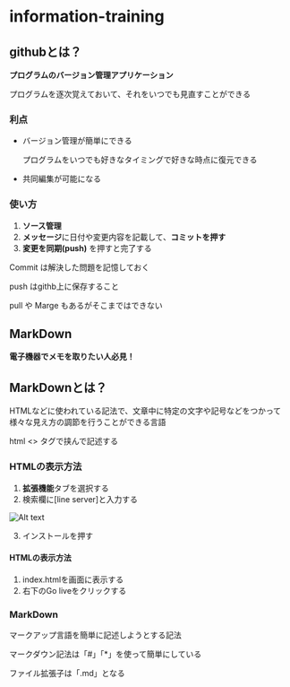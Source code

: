 # information-training

## githubとは？

**プログラムのバージョン管理アプリケーション**

プログラムを逐次覚えておいて、それをいつでも見直すことができる

### 利点
* バージョン管理が簡単にできる

    プログラムをいつでも好きなタイミングで好きな時点に復元できる

* 共同編集が可能になる

### 使い方
1. **ソース管理**
2. **メッセージ**に日付や変更内容を記載して、**コミットを押す**
3. **変更を同期(push)** を押すと完了する

Commit は解決した問題を記憶しておく

push はgithb上に保存すること

pull や Marge もあるがそこまではできない
## MarkDown

**電子機器でメモを取りたい人必見！**

## MarkDownとは？

HTMLなどに使われている記法で、文章中に特定の文字や記号などをつかって
様々な見え方の調節を行うことができる言語

html <> タグで挟んで記述する

### HTMLの表示方法

1. **拡張機能**タブを選択する
2. 検索欄に[line server]と入力する

![Alt text](image.png)

3. インストールを押す

#### HTMLの表示方法
1. index.htmlを画面に表示する
2. 右下のGo liveをクリックする

### MarkDown

マークアップ言語を簡単に記述しようとする記法

マークダウン記法は「#」「*」を使って簡単にしている

ファイル拡張子は「.md」となる